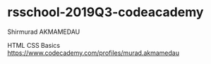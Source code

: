 # rsschool-2019Q3-codeacademy
Shirmurad AKMAMEDAU

HTML CSS Basics https://www.codecademy.com/profiles/murad.akmamedau
